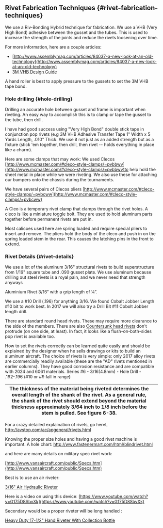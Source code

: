 ## Rivet Fabrication Techniques {#rivet-fabrication-techniques}

We use a Riv-Bonding Hybrid technique for fabrication. We use a VHB (Very High Bond) adhesive between the gusset and the tubes. This is used to increase the strength of the joints and reduce the rivets loosening over time.

For more information, here are a couple articles:

*   [http://www.assemblymag.com/articles/84037-a-new-look-at-an-old-technology](http://www.assemblymag.com/articles/84037-a-new-look-at-an-old-technology)
*   [3M VHB Design Guide](http://multimedia.3m.com/mws/media/312885O/3mtm-vhbtm-tapes-design-guide.pdf?&fn=VHB%20Design%20Guide%20Low%20Res.pdf)

A hand roller is best to apply pressure to the gussets to set the 3M VHB tape bond.

### Hole drilling {#hole-drilling}

Drilling an accurate hole between gusset and frame is important when riveting. An easy way to accomplish this is to clamp or tape the gusset to the tube, then drill.

I have had good success using &quot;Very High Bond&quot; double stick tape in conjunction pop rivets (e.g 3M VHB Adhesive Transfer Tape 1&quot; Width x 5 Yards Length, .010&quot; Thick. We use it not just as an added strength but as a fixture (stick &#039;em together, then drill, then rivet -- holds everything in place like a charm).

Here are some clamps that may work: We used Clecos [http://www.mcmaster.com/#cleco-style-clamps/=pvbbwv](http://www.mcmaster.com/#cleco-style-clamps/=pvbbwv)to help hold the sheet metal in place while we were riveting. We also use these for attaching our bumpers onto the chassis during the tournaments.

We have several pairs of Clecos pliers [http://www.mcmaster.com/#cleco-style-clamps/=pvbcww](http://www.mcmaster.com/#cleco-style-clamps/=pvbcww)

A Cleo is a temporary rivet clamp that clamps through the rivet holes. A cleco is like a miniature toggle bolt. They are used to hold aluminum parts together before permanent rivets are put in.

Most calicoes used here are spring loaded and require special pliers to insert and remove. The pliers hold the body of the cleco and push in on the spring loaded stem in the rear. This causes the latching pins in the front to extend.

### Rivet Details {#rivet-details}

We use a lot of the aluminum 3/16&quot; structural rivets to build superstructure from 1/16&quot; square tube and .090 gusset plate. We use aluminum because drilling out steel rivets is a royal pain, and we never need that strength anyways

Aluminium Rivet 3/16” with a grip length of ¼”.

We use a #10 Drill (.196) for anything 3/16\. We found Cobalt Jobber Length #10 bit to work best. In 2017 we will also try a Drill Bit #11 Cobolt Jobber length drill.

There are standard round head rivets. These may require more clearance to the side of the members. There are also [Countersunk head rivets](http://www.mcmaster.com/#countersunk-head-rivets/) don&#039;t protrude (on one side, at least). In fact, it looks like a flush-on-both-sides pop rivet is available too.

How to set the rivets correctly can be learned quite easily and should be explained by the designer when he sells drawings or kits to build an aluminum aircraft. The choice of rivets is very simple: only 2017 alloy rivets are commercially readily available (these are the &quot;AD&quot; rivets mentioned in earlier columns). They have good corrosion resistance and are compatible with 2024 and 6061 materials. Series #6 - 3/16(4.8mm) - Hole Drill - .192-.196 (#10 or #9 fall in range)

| The thickness of the material being riveted determines the overall length of the shank of the rivet. As a general rule, the shank of the rivet should extend beyond the material thickness approximately 3/64 inch to 1/8 inch before the stem is pulled. See figure 6-38. |  |
| --- | --- |

For a crazy detailed explaination of rivets, go hereL http://avstop.com/ac/apgeneral/rivets.html

Knowing the proper size holes and having a good rivet machine is important. A hole chart: http://www.fastenermart.com/html/blindrivet.html

and here are many details on military spec rivet work:

[http://www.vansaircraft.com/public/Specs.htm](http://www.vansaircraft.com/public/Specs.htm)

Best is to use an air riveter:

[3/16&quot; Air Hydraulic Riveter](http://www.harborfreight.com/3-16-inch-air-hydraulic-riveter-93458.html#.Uy5of_mIC-0)

Here is a video on using this device: [https://www.youtube.com/watch?v=G175D8SbvXk](https://www.youtube.com/watch?v=G175D8SbvXk)

Secondary would be a proper riveter will be long handled :

[Heavy Duty 17-1/2&quot; Hand Riveter With Collection Bottle](http://www.harborfreight.com/hand-tools/hand-riveters/heavy-duty-17-1-2-half-inch-hand-riveter-with-collection-bottle-66422.html#.Uy5nqvmIC-0)